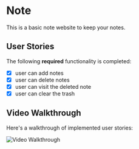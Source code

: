 # Note

This is a basic note website to keep your notes.

## User Stories

The following **required** functionality is completed:

- [x] user can add notes
- [x] user can delete notes
- [x] user can visit the deleted note
- [x] user can clear the trash

## Video Walkthrough

Here's a walkthrough of implemented user stories:

<img src='http://g.recordit.co/teH0ulI3eR.gif' title='Video Walkthrough' width='' alt='Video Walkthrough' />
